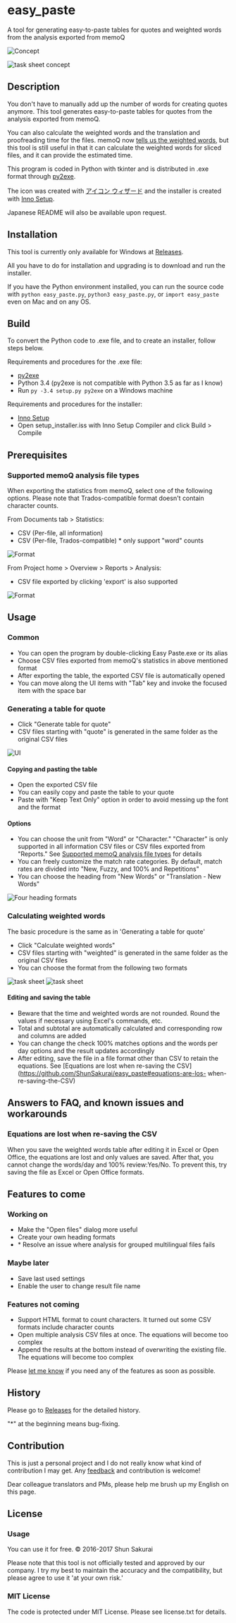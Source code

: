 # easy_paste
A tool for generating easy-to-paste tables for quotes and weighted words from the analysis exported from memoQ

![Concept](https://raw.github.com/wiki/ShunSakurai/easy_paste/easy_paste_concept.png)

![task sheet concept](https://raw.github.com/wiki/ShunSakurai/easy_paste/easy_paste_task_sheet_concept.png)

## Description
You don't have to manually add up the number of words for creating quotes anymore. This tool generates easy-to-paste tables for quotes from the analysis exported from memoQ.

You can also calculate the weighted words and the translation and proofreading time for the files. memoQ now [tells us the weighted words](https://www.memoq.com/memoq-build-june), but this tool is still useful in that it can calculate the weighted words for sliced files, and it can provide the estimated time.

This program is coded in Python with tkinter and is distributed in .exe format through [py2exe](http://www.py2exe.org/).

The icon was created with [アイコン ウィザード](http://freewareplace.web.fc2.com/) and the installer is created with [Inno Setup](http://www.jrsoftware.org/isdl.php).

Japanese README will also be available upon request.

## Installation
This tool is currently only available for Windows at [Releases](https://github.com/ShunSakurai/easy_paste/releases).

All you have to do for installation and upgrading is to download and run the installer.

If you have the Python environment installed, you can run the source code with `python easy_paste.py`, `python3 easy_paste.py`, or `import easy_paste` even on Mac and on any OS.

## Build
To convert the Python code to .exe file, and to create an installer, follow steps below.

Requirements and procedures for the .exe file:

- [py2exe](http://www.py2exe.org/)
- Python 3.4 (py2exe is not compatible with Python 3.5 as far as I know)
- Run `py -3.4 setup.py py2exe` on a Windows machine

Requirements and procedures for the installer:

- [Inno Setup](http://www.jrsoftware.org/isdl.php)
- Open setup_installer.iss with Inno Setup Compiler and click Build > Compile

## Prerequisites
### Supported memoQ analysis file types
When exporting the statistics from memoQ, select one of the following options. Please note that Trados-compatible format doesn't contain character counts.

From Documents tab > Statistics:
- CSV (Per-file, all information)
- CSV (Per-file, Trados-compatible) * only support "word" counts

![Format](https://raw.github.com/wiki/ShunSakurai/easy_paste/easy_paste_format.png)

From Project home > Overview > Reports > Analysis:
- CSV file exported by clicking 'export' is also supported

![Format](https://raw.github.com/wiki/ShunSakurai/easy_paste/easy_paste_format2.png)

## Usage
### Common
- You can open the program by double-clicking Easy Paste.exe or its alias
- Choose CSV files exported from memoQ's statistics in above mentioned format
- After exporting the table, the exported CSV file is automatically opened
- You can move along the UI items with "Tab" key and invoke the focused item with the space bar

### Generating a table for quote
- Click "Generate table for quote"
- CSV files starting with "quote" is generated in the same folder as the original CSV files

![UI](https://raw.github.com/wiki/ShunSakurai/easy_paste/easy_paste_ui.png)

#### Copying and pasting the table
- Open the exported CSV file
- You can easily copy and paste the table to your quote
- Paste with "Keep Text Only" option in order to avoid messing up the font and the format

#### Options
- You can choose the unit from "Word" or "Character." "Character" is only supported in all information CSV files or CSV files exported from "Reports." See [Supported memoQ analysis file types](https://github.com/ShunSakurai/easy_paste#supported-memoq-analysis-file-types) for details
- You can freely customize the match rate categories. By default, match rates are divided into "New, Fuzzy, and 100% and Repetitions"
- You can choose the heading from "New Words" or "Translation -  New Words"

![Four heading formats](https://raw.github.com/wiki/ShunSakurai/easy_paste/easy_paste_heading.png)

### Calculating weighted words
The basic procedure is the same as in 'Generating a table for quote'

- Click "Calculate weighted words"
- CSV files starting with "weighted" is generated in the same folder as the original CSV files
- You can choose the format from the following two formats

![task sheet](https://raw.github.com/wiki/ShunSakurai/easy_paste/easy_paste_task_sheet.png)
![task sheet](https://raw.github.com/wiki/ShunSakurai/easy_paste/easy_paste_task_sheet2.png)

#### Editing and saving the table
- Beware that the time and weighted words are not rounded. Round the values if necessary using Excel's commands, etc.
- Total and subtotal are automatically calculated and corresponding row and columns are added
- You can change the check 100% matches options and the words per day options and the result updates accordingly
- After editing, save the file in a file format other than CSV to retain the equations. See [Equations are lost when re-saving the CSV](https://github.com/ShunSakurai/easy_paste#equations-are-los- when-re-saving-the-CSV)

## Answers to FAQ, and known issues and workarounds
### Equations are lost when re-saving the CSV
When you save the weighted words table after editing it in Excel or Open Office, the equations are lost and only values are saved. After that, you cannot change the words/day and 100% review:Yes/No. To prevent this, try saving the file as Excel or Open Office formats.

## Features to come
### Working on
- Make the "Open files" dialog more useful
- Create your own heading formats
- \* Resolve an issue where analysis for grouped multilingual files fails

### Maybe later
- Save last used settings
- Enable the user to change result file name

### Features not coming
- Support HTML format to count characters. It turned out some CSV formats include character counts
- Open multiple analysis CSV files at once. The equations will become too complex
- Append the results at the bottom instead of overwriting the existing file. The equations will become too complex

Please [let me know](https://app.asana.com/-/share?s=132674863519245-jpqOgsUH4HdnKpFhvDDKXHfGUw0ccrb27xIIYgXyXV0-29199191293549) if you need any of the features as soon as possible.

## History
Please go to [Releases](https://github.com/ShunSakurai/easy_paste/releases) for the detailed history.

"*" at the beginning means bug-fixing.

## Contribution
This is just a personal project and I do not really know what kind of contribution I may get. Any [feedback](https://app.asana.com/0/264050103803746/list) and contribution is welcome!

Dear colleague translators and PMs, please help me brush up my English on this page.

## License
### Usage
You can use it for free.
© 2016-2017 Shun Sakurai

Please note that this tool is not officially tested and approved by our company. I try my best to maintain the accuracy and the compatibility, but please agree to use it 'at your own risk.'

### MIT License
The code is protected under MIT License. Please see license.txt for details.
